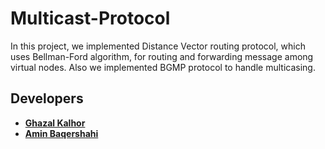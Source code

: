 # Multicast-Protocol

In this project, we implemented Distance Vector routing protocol, which uses Bellman-Ford algorithm, for routing and forwarding
message among virtual nodes. Also we implemented BGMP protocol to handle multicasing.


## Developers

* [**Ghazal Kalhor**](https://github.com/kalhorghazal)
* [**Amin Baqershahi**](https://github.com/aminb7)
